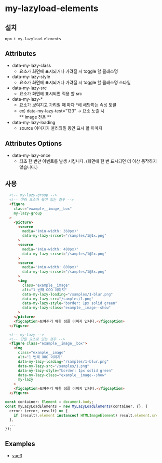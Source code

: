 # my-lazyload-elements

## 설치
`
npm i my-lazyload-elements
`

## Attributes
- data-my-lazy-class
  - 요소가 화면에 표시되거나 가려질 시 toggle 할 클래스명
- data-my-lazy-style
  - 요소가 화면에 표시되거나 가려질 시 toggle 할 클래스명 스타일
- data-my-lazy-src
  - 요소가 화면에 표시되면 적용 할 src
- data-my-lazy-*
  - 요소가 보여지고 가려질 때 마다 *에 해당하는 속성 토글
  - ex) data-my-lazy-test="123" -> 요소 노출 시 <div test="123"></div>
** image 전용 **
- data-my-lazy-loading 
  - source 이미지가 불러와질 동안 표시 할 이미지

## Attributes Options
- data-my-lazy-once
  - 최초 한 번만 이벤트를 발생 시킵니다. (화면에 한 번 표시되면 더 이상 동작하지 않습니다.)

## 사용
``` html
  <!-- my-lazy-group -->
  <!-- 여러 요소가 묶여 있는 경우 -->
  <figure 
    class="example__image__box"
    my-lazy-group  
  >
    <picture>
      <source
        media="(min-width: 360px)"
        data-my-lazy-srcset="/samples/1@1x.png"
      >
      <source
        media="(min-width: 480px)"
        data-my-lazy-srcset="/samples/1@2x.png"
      >
      <source
        media="(min-width: 800px)"
        data-my-lazy-srcset="/samples/1@3x.png"
      >
      <img
        class="example__image"
        alt="1 번째 OOO 이미지"
        data-my-lazy-loading="/samples/1-blur.png"
        data-my-lazy-src="/samples/1.png"
        data-my-lazy-style="border: 1px solid green"
        data-my-lazy-class="example__image--show"
      >
    </picture>
    <figcaption>보여주기 위한 샘플 이미지 입니다.</figcaption>
  </figure>

  <!-- my-lazy -->
  <!-- 단일 요소로 있는 경우 -->
  <figure class="example__image__box">
    <img
      class="example__image"
      alt="1 번째 OOO 이미지"
      data-my-lazy-loading="/samples/1-blur.png"
      data-my-lazy-src="/samples/1.png"
      data-my-lazy-style="border: 1px solid green"
      data-my-lazy-class="example__image--show"
      my-lazy
    >
    <figcaption>보여주기 위한 샘플 이미지 입니다.</figcaption>
  </figure>
```

``` typescript
const container: Element = document.body;
const myLazyLoadElements = new MyLazyLoadElements(container, {}, {
  error: (error, result) => {
    if (result?.element instanceof HTMLImageElement) result.element.src = './assets/logo.png';
  },
  ...
});
```

## Examples
  - [vue3](https://github.com/19911121/my-lazyload-elements/tree/main/examples/vite-vue3)